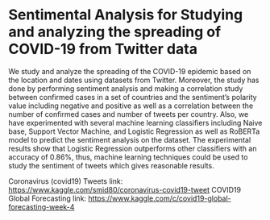 # Sentimental Analysis for Studying and analyzing the spreading of COVID-19 from Twitter data

We study and analyze the spreading of the COVID-19 epidemic based on the location and dates using datasets from Twitter.
Moreover, the study has done by performing sentiment analysis and making a correlation study between confirmed cases in a set
of countries and the sentiment’s polarity value including negative and positive as well as a correlation between the number of
confirmed cases and number of tweets per country. Also, we have experimented with several machine learning classifiers including
Naive base, Support Vector Machine, and Logistic Regression as well as RoBERTa model to predict the sentiment analysis on the
dataset. The experimental results show that Logistic Regression outperforms other classifiers with an accuracy of 0.86%, thus,
machine learning techniques could be used to study the sentiment of tweets which gives reasonable results.

Coronavirus (covid19) Tweets link: https://www.kaggle.com/smid80/coronavirus-covid19-tweet
COVID19 Global Forecasting link: https://www.kaggle.com/c/covid19-global-forecasting-week-4

